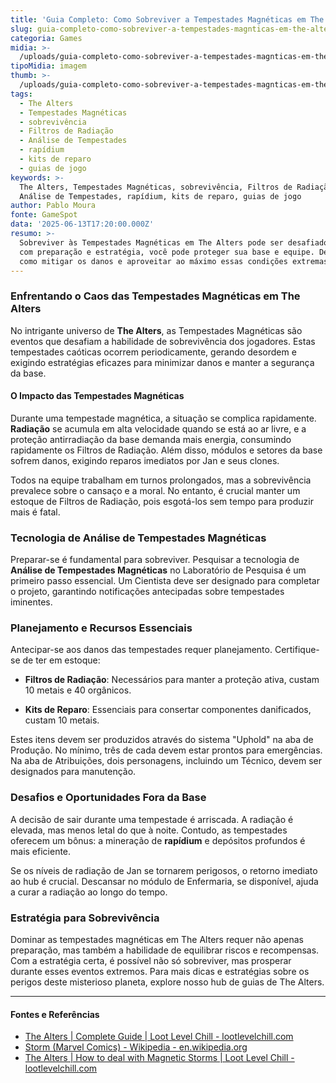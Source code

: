 ```yaml
---
title: 'Guia Completo: Como Sobreviver a Tempestades Magnéticas em The Alters'
slug: guia-completo-como-sobreviver-a-tempestades-magnticas-em-the-alters
categoria: Games
midia: >-
  /uploads/guia-completo-como-sobreviver-a-tempestades-magnticas-em-the-alters-thumb.jpg
tipoMidia: imagem
thumb: >-
  /uploads/guia-completo-como-sobreviver-a-tempestades-magnticas-em-the-alters-thumb.jpg
tags:
  - The Alters
  - Tempestades Magnéticas
  - sobrevivência
  - Filtros de Radiação
  - Análise de Tempestades
  - rapídium
  - kits de reparo
  - guias de jogo
keywords: >-
  The Alters, Tempestades Magnéticas, sobrevivência, Filtros de Radiação,
  Análise de Tempestades, rapídium, kits de reparo, guias de jogo
author: Pablo Moura
fonte: GameSpot
data: '2025-06-13T17:20:00.000Z'
resumo: >-
  Sobreviver às Tempestades Magnéticas em The Alters pode ser desafiador, mas
  com preparação e estratégia, você pode proteger sua base e equipe. Descubra
  como mitigar os danos e aproveitar ao máximo essas condições extremas.
---
```


### Enfrentando o Caos das Tempestades Magnéticas em The Alters

No intrigante universo de **The Alters**, as Tempestades Magnéticas são eventos que desafiam a habilidade de sobrevivência dos jogadores. Estas tempestades caóticas ocorrem periodicamente, gerando desordem e exigindo estratégias eficazes para minimizar danos e manter a segurança da base.

#### O Impacto das Tempestades Magnéticas

Durante uma tempestade magnética, a situação se complica rapidamente. **Radiação** se acumula em alta velocidade quando se está ao ar livre, e a proteção antirradiação da base demanda mais energia, consumindo rapidamente os Filtros de Radiação. Além disso, módulos e setores da base sofrem danos, exigindo reparos imediatos por Jan e seus clones.

Todos na equipe trabalham em turnos prolongados, mas a sobrevivência prevalece sobre o cansaço e a moral. No entanto, é crucial manter um estoque de Filtros de Radiação, pois esgotá-los sem tempo para produzir mais é fatal.

### Tecnologia de Análise de Tempestades Magnéticas

Preparar-se é fundamental para sobreviver. Pesquisar a tecnologia de **Análise de Tempestades Magnéticas** no Laboratório de Pesquisa é um primeiro passo essencial. Um Cientista deve ser designado para completar o projeto, garantindo notificações antecipadas sobre tempestades iminentes.

### Planejamento e Recursos Essenciais

Antecipar-se aos danos das tempestades requer planejamento. Certifique-se de ter em estoque:

- **Filtros de Radiação**: Necessários para manter a proteção ativa, custam 10 metais e 40 orgânicos.

- **Kits de Reparo**: Essenciais para consertar componentes danificados, custam 10 metais.

Estes itens devem ser produzidos através do sistema "Uphold" na aba de Produção. No mínimo, três de cada devem estar prontos para emergências. Na aba de Atribuições, dois personagens, incluindo um Técnico, devem ser designados para manutenção.

### Desafios e Oportunidades Fora da Base

A decisão de sair durante uma tempestade é arriscada. A radiação é elevada, mas menos letal do que à noite. Contudo, as tempestades oferecem um bônus: a mineração de **rapídium** e depósitos profundos é mais eficiente.

Se os níveis de radiação de Jan se tornarem perigosos, o retorno imediato ao hub é crucial. Descansar no módulo de Enfermaria, se disponível, ajuda a curar a radiação ao longo do tempo.

### Estratégia para Sobrevivência

Dominar as tempestades magnéticas em The Alters requer não apenas preparação, mas também a habilidade de equilibrar riscos e recompensas. Com a estratégia certa, é possível não só sobreviver, mas prosperar durante esses eventos extremos. Para mais dicas e estratégias sobre os perigos deste misterioso planeta, explore nosso hub de guias de The Alters.



---

#### Fontes e Referências

- [The Alters | Complete Guide | Loot Level Chill - lootlevelchill.com](https://lootlevelchill.com/guides/the-alters-complete-guide/)
- [Storm (Marvel Comics) - Wikipedia - en.wikipedia.org](https://en.wikipedia.org/wiki/Storm_(Marvel_Comics))
- [The Alters | How to deal with Magnetic Storms | Loot Level Chill - lootlevelchill.com](https://lootlevelchill.com/guides/the-alters-how-to-deal-with-magnetic-storms/)
